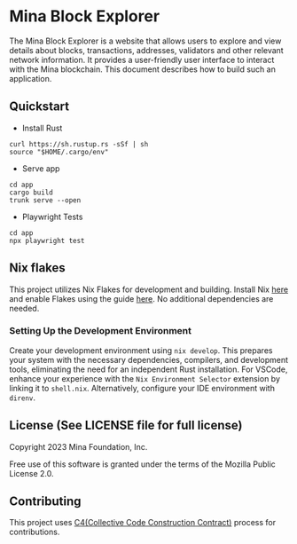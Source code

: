 # Mina Block Explorer

The Mina Block Explorer is a website that allows users to explore and
view details about blocks, transactions, addresses, validators and
other relevant network information. It provides a user-friendly user
interface to interact with the Mina blockchain. This document
describes how to build such an application.

## Quickstart

* Install Rust 
```
curl https://sh.rustup.rs -sSf | sh
source "$HOME/.cargo/env"
```

* Serve app 
```
cd app 
cargo build
trunk serve --open
```

* Playwright Tests
```
cd app
npx playwright test
```

## Nix flakes

This project utilizes Nix Flakes for development and building. Install
Nix [here](https://nixos.org/download.html) and enable Flakes using
the guide [here](https://nixos.wiki/wiki/Flakes). No additional
dependencies are needed.

### Setting Up the Development Environment

Create your development environment using `nix develop`. This prepares
your system with the necessary dependencies, compilers, and
development tools, eliminating the need for an independent Rust
installation. For VSCode, enhance your experience with the `Nix
Environment Selector` extension by linking it to
`shell.nix`. Alternatively, configure your IDE environment with
`direnv`.

## License (See LICENSE file for full license)

Copyright 2023 Mina Foundation, Inc.

Free use of this software is granted under the terms of the Mozilla
Public License 2.0.

## Contributing

This project uses [C4(Collective Code Construction
Contract)](https://rfc.zeromq.org/spec/42/) process for contributions.
